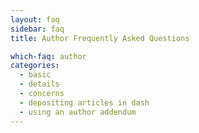 ```yaml
---
layout: faq
sidebar: faq
title: Author Frequently Asked Questions

which-faq: author
categories:
  - basic
  - details
  - concerns
  - depositing articles in dash
  - using an author addendum 
---
```




